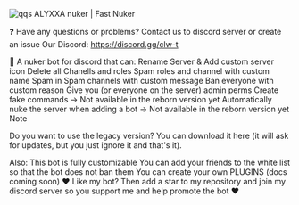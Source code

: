 ![qqs](https://github.com/user-attachments/assets/bfc743d7-1f2b-41b7-91fe-09d0f9fb96d1)
ALYXXA nuker | Fast Nuker

❓ Have any questions or problems? Contact us to discord server or create an issue
Our Discord: https://discord.gg/clw-t

💫 A nuker bot for discord that can:
Rename Server & Add custom server icon
Delete all Chanells and roles
Spam roles and channel with custom name
Spam in Spam channels with custom message
Ban everyone with custom reason
Give you (or everyone on the server) admin perms
Create fake commands -> Not available in the reborn version yet
Automatically nuke the server when adding a bot -> Not available in the reborn version yet
Note

Do you want to use the legacy version? You can download it here (it will ask for updates, but you just ignore it and that's it).

Also:
This bot is fully customizable
You can add your friends to the white list so that the bot does not ban them
You can create your own PLUGINS (docs coming soon)
❤ Like my bot? Then add a star to my repository and join my discord server so you support me and help promote the bot ❤
